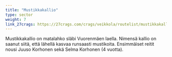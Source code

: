 ```yaml
---
title: "Mustikkakallio"
type: sector
weight: 7
link_27crags: https://27crags.com/crags/veikkola/routelist/mustikkakallio
---
```


Mustikkakallio on matalahko släbi Vuorenmäen laella. Nimensä kallio on saanut siitä, että lähellä kasvaa runsaasti mustikoita. <!--more--> Ensimmäiset reitit nousi Juuso Korhonen sekä Selma Korhonen (4 vuotta). 